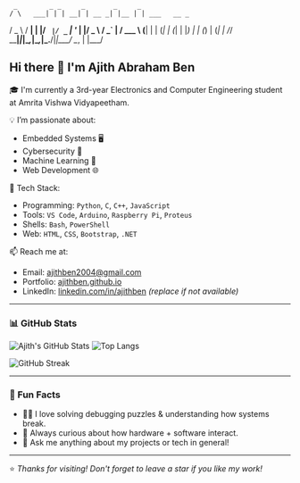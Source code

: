<!-- ASCII Art (optional, generated using https://patorjk.com/software/taag/) -->
     _        _ _     _       _     _             
    / \   ___| | | __| | __ _| |__ | | ___   __ _ 
   / _ \ / __| | |/ _` |/ _` | '_ \| |/ _ \ / _` |
  / ___ \ (__| | | (_| | (_| | |_) | | (_) | (_| |
 /_/   \_\___|_|_|\__,_|\__,_|_.__/|_|\___/ \__, |
                                           |___/ 
## Hi there 👋 I'm Ajith Abraham Ben

🎓 I'm currently a 3rd-year Electronics and Computer Engineering student at Amrita Vishwa Vidyapeetham.

💡 I’m passionate about:
- Embedded Systems 🖥️
- Cybersecurity 🔐
- Machine Learning 🤖
- Web Development 🌐

🚀 Tech Stack:
- Programming: `Python`, `C`, `C++`, `JavaScript`
- Tools: `VS Code`, `Arduino`, `Raspberry Pi`, `Proteus`
- Shells: `Bash`, `PowerShell`
- Web: `HTML`, `CSS`, `Bootstrap`, `.NET`

📫 Reach me at:
- Email: ajithben2004@gmail.com
- Portfolio: [ajithben.github.io](https://ajithben.github.io)
- LinkedIn: [linkedin.com/in/ajithben](https://linkedin.com/in/ajithben) *(replace if not available)*

---

### 📊 GitHub Stats

![Ajith's GitHub Stats](https://github-readme-stats.vercel.app/api?username=Ajith0004&show_icons=true&theme=tokyonight)
![Top Langs](https://github-readme-stats.vercel.app/api/top-langs/?username=Ajith0004&layout=compact&theme=tokyonight)

![GitHub Streak](https://streak-stats.demolab.com?user=Ajith0004&theme=tokyonight)

---

### 🧠 Fun Facts

- 🕵️‍♂️ I love solving debugging puzzles & understanding how systems break.
- 🎯 Always curious about how hardware + software interact.
- 💬 Ask me anything about my projects or tech in general!

---

⭐️ *Thanks for visiting! Don't forget to leave a star if you like my work!*  

